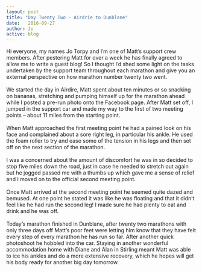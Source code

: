 ```yaml
---
layout: post
title: "Day Twenty Two - Airdrie to Dunblane"
date:   2016-09-27
author: Jo
active: blog
---
```

Hi everyone, my names Jo Torpy and I’m one of Matt’s support crew members. After pestering Matt for over a week he has finally agreed to allow me to write a guest blog! So I thought I’d shed some light on the tasks undertaken by the support team throughout each marathon and give you an external perspective on how marathon number twenty two went.
<br><br>
We started the day in Airdire, Matt spent about ten minutes or so snacking on bananas, stretching and pumping himself up for the marathon ahead while I posted a pre-run photo onto the Facebook page. After Matt set off, I jumped in the support car and made my way to the first of two meeting points – about 11 miles from the starting point.
<br><br>
When Matt approached the first meeting point he had a pained look on his face and complained about a sore right leg, in particular his ankle. He used the foam roller to try and ease some of the tension in his legs and then set off on the next section of the marathon.
<br><br>
I was a concerned about the amount of discomfort he was in so decided to stop five miles down the road, just in case he needed to stretch out again but he jogged passed me with a thumbs up which gave me a sense of relief and I moved on to the official second meeting point.
<br><br>
Once Matt arrived at the second meeting point he seemed quite dazed and bemused. At one point he stated it was like he was floating and that it didn’t feel like he had run the second leg! I made sure he had plenty to eat and drink and he was off.
<br><br>
Today’s marathon finished in Dunblane, after twenty two marathons with only three days off Matt’s poor feet were letting him know that they have felt every step of every marathon he has run so far. After another quick photoshoot he hobbled into the car. Staying in another wonderful accommodation home with Diane and Alan in Stirling meant Matt was able to ice his ankles and do a more extensive recovery, which he hopes will get his body ready for another big day tomorrow.
